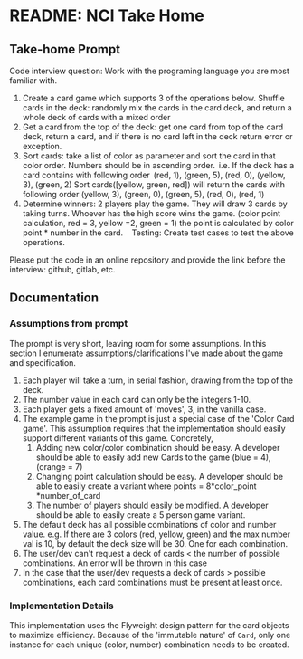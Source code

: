 
# README: NCI Take Home

## Take-home Prompt

Code interview question: Work with the programing language you are most familiar with. 
 
1. Create a card game which supports 3 of the operations below. 
Shuffle cards in the deck: randomly mix the cards in the card deck, and return a whole deck of cards with a mixed order 
2. Get a card from the top of the deck: get one card from top of the card deck, return a card, and if there is no card left in the deck return error or exception.  
3. Sort cards: take a list of color as parameter and sort the card in that color order. Numbers should be in ascending order.   i.e. If the deck has a card contains with following order  (red, 1), (green, 5), (red, 0), (yellow, 3), (green, 2) 
Sort cards([yellow, green, red]) will return the cards with following order (yellow, 3), (green, 0), (green, 5), (red, 0), (red, 1)  
4. Determine winners: 2 players play the game. They will draw 3 cards by taking turns. 
Whoever has the high score wins the game. (color point calculation, red = 3, yellow =2, green = 1) the point is calculated by color point * number in the card.   
  
Testing: Create test cases to test the above operations. 
 
Please put the code in an online repository and provide the link before the interview: github, gitlab, etc. 

## Documentation

### Assumptions from prompt
The prompt is very short, leaving room for some assumptions. In this section I enumerate assumptions/clarifications I've made about the game and specification.

1. Each player will take a turn, in serial fashion, drawing from the top of the deck. 
2. The number value in each card can only be the integers 1-10.
3. Each player gets a fixed amount of 'moves', 3, in the vanilla case.  
4. The example game in the prompt is just a special case of the 'Color Card game'. This assumption requires that the implementation should easily support different variants of this game. Concretely,  
   1. Adding new color/color combination should be easy. A developer should be able to easily add new Cards to the game (blue = 4), (orange = 7)
   2. Changing point calculation  should be easy. A developer should be able to easily create a variant where points = 8*color_point *number_of_card
   3. The number of players should easily be modified. A developer should be able to easily create a 5 person game variant.
5. The default deck has all possible combinations of color and number value. e.g. If there are 3 colors (red, yellow, green) and the max number val is 10, by default the deck size will be 30. One for each combination.
6. The user/dev can't request a deck of cards $<$ the number of possible combinations. An error will be thrown in this case
7.  In the case that the user/dev requests a deck of cards $>$ possible combinations, each card combinations must be present at least once.

###  Implementation Details

This implementation uses the Flyweight design pattern for the card objects to maximize efficiency. Because of the 'immutable nature' of `Card`, only one instance for each unique (color, number) combination needs to be created.


